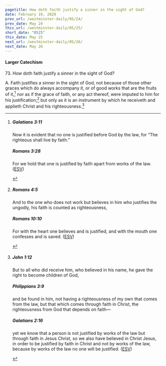 ```yaml
---
pagetitle: How doth faith justify a sinner in the sight of God?
date: February 19, 2020
prev_url: /westminster-daily/05/24/
prev_date: May 24
this_url: /westminster-daily/05/25/
short_date: "0525"
this_date: May 25
next_url: /westminster-daily/05/26/
next_date: May 26
---
```


#### Larger Catechism

<span class="q">73.</span> How doth faith justify a sinner in the sight of God?

<span class="q">A.</span> Faith justifies a sinner in the sight of God, not because of those other graces which do always accompany it, or of good works that are the fruits of it,[^fnref:wlc1] nor as if the grace of faith, or any act thereof, were imputed to him for his justification;[^fnref:wlc2] but only as it is an instrument by which he receiveth and applieth Christ and his righteousness.[^fnref:wlc3]


[^fnref:wlc1]: <div class="esv"><h5>Galatians 3:11</h5> <div class="esv-text"><p id="p48003011.01-1">Now it is evident that no one is justified before God by the law, for &#8220;The righteous shall live by faith.&#8221;</p> </div><h5>Romans 3:28</h5> <div class="esv-text"><p id="p45003028.01-2">For we hold that one is justified by faith apart from works of the law.  (<a href="http://www.esv.org" class="copyright">ESV</a>)</p> </div> </div>

[^fnref:wlc2]: <div class="esv"><h5>Romans 4:5</h5> <div class="esv-text"><p id="p45004005.01-1">And to the one who does not work but believes in him who justifies the ungodly, his faith is counted as righteousness,</p> </div><h5>Romans 10:10</h5> <div class="esv-text"><p id="p45010010.01-2">For with the heart one believes and is justified, and with the mouth one confesses and is saved.  (<a href="http://www.esv.org" class="copyright">ESV</a>)</p> </div> </div>

[^fnref:wlc3]: <div class="esv"><h5>John 1:12</h5> <div class="esv-text"><p id="p43001012.01-1">But to all who did receive him, who believed in his name, he gave the right to become children of God,</p> </div><h5>Philippians 3:9</h5> <div class="esv-text"><p id="p50003009.01-2">and be found in him, not having a righteousness of my own that comes from the law, but that which comes through faith in Christ, the righteousness from God that depends on faith&#8212;</p> </div><h5>Galatians 2:16</h5> <div class="esv-text"><p id="p48002016.01-3">yet we know that a person is not justified by works of the law but through faith in Jesus Christ, so we also have believed in Christ Jesus, in order to be justified by faith in Christ and not by works of the law, because by works of the law no one will be justified.  (<a href="http://www.esv.org" class="copyright">ESV</a>)</p> </div> </div>

